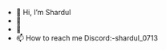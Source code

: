 - 👋 Hi, I’m Shardul
- 👀 
- 🌱 
- 📫 How to reach me Discord:-shardul_0713

<!---
ShardulMorecode/ShardulMorecode is a ✨ special ✨ repository because its `README.md` (this file) appears on your GitHub profile.
You can click the Preview link to take a look at your changes.
--->
